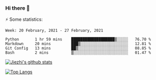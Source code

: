 ### Hi there 👋

⚡ Some statistics:

<!--START_SECTION:waka-->
```text
Week: 20 February, 2021 - 27 February, 2021

Python       1 hr 59 mins    ███████████████████▒░░░░░   76.70 % 
Markdown     20 mins         ███▒░░░░░░░░░░░░░░░░░░░░░   12.81 % 
Git Config   13 mins         ██▒░░░░░░░░░░░░░░░░░░░░░░   08.85 % 
Bash         2 mins          ▒░░░░░░░░░░░░░░░░░░░░░░░░   01.47 % 
```
<!--END_SECTION:waka-->

[![Jiezhi's github stats](https://github-readme-stats.vercel.app/api?username=Jiezhi&show_icons=true)](https://github.com/Jiezhi/github-readme-stats)

[![Top Langs](https://github-readme-stats.vercel.app/api/top-langs/?username=Jiezhi&hide=javascript,html)](https://github.com/Jiezhi/github-readme-stats)
<!--
**Jiezhi/Jiezhi** is a ✨ _special_ ✨ repository because its `README.md` (this file) appears on your GitHub profile.

Here are some ideas to get you started:

- 🔭 I’m currently working on ...
- 🌱 I’m currently learning ...
- 👯 I’m looking to collaborate on ...
- 🤔 I’m looking for help with ...
- 💬 Ask me about ...
- 📫 How to reach me: ...
- 😄 Pronouns: ...
- ⚡ Fun fact: ...
-->

